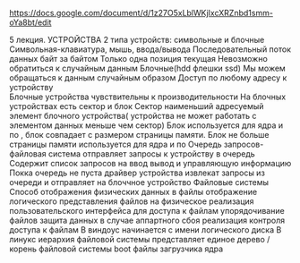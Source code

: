 https://docs.google.com/document/d/1z27O5xLblWKjIxcXRZnbd1smm-oYa8bt/edit

5 лекция. УСТРОЙСТВА
2 типа устройств: символьные и блочные
Символьная-клавиатура, мышь, ввода/вывода
Последовательный поток данных байт за байтом
Только одна позиция текущая
Невозможно обратиться к случайным данным
Блочные(hdd флешки ssd)
Мы можем обращаться к данным случайным образом
Доступ по любому адресу к устройству  
Блочные устройства чувствительны к производительности
На блочных устройствах есть сектор и блок
Сектор наименьший адресуемый элемент блочного устройства( устройства не может работать с элементом данных меньше чем сектор)
Блок используется для ядра и по , блок совпадает с размером страницы памяти. Блок не больше страницы памяти используется для ядра и по
Очередь запросов- файловая система отправляет запросы к устройству в очередь
Содержит список запросов на ввод вывод и управляющую информацию 
Покка очередь не пуста драйвер устройства извлекат запросы из очереди и отправляет на блоччное устройство
Файловые системы
 Способ отображения физических данных в файлы
 отображение логического представления файлов на физическое
 реализация пользовательского интерфейса для доступа к файлам
 упорядочивание файлов
 защита данных в случае аппартного сбоя
 реализация контроля доступа к файлам
 В виндоус начинается с имени логического диска
 В линукс иерархия файловой системы представляет единое дерево 
 / корень файловой системы
 boot файлы загрузчика ядра
 
